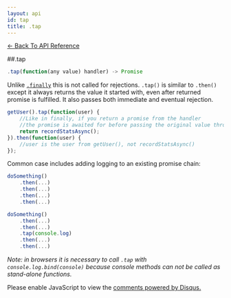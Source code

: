 ```yaml
---
layout: api
id: tap
title: .tap
---
```



[← Back To API Reference](/docs/api-reference.html)
<div class="api-code-section"><markdown>
##.tap

```js
.tap(function(any value) handler) -> Promise
```


Unlike [`.finally`](.) this is not called for rejections. `.tap()` is similar to `.then()` except it always returns the value it started with, even after returned promise is fulfilled.  It also passes both immediate and eventual rejection.

```js
getUser().tap(function(user) {
    //Like in finally, if you return a promise from the handler
    //the promise is awaited for before passing the original value through
    return recordStatsAsync();
}).then(function(user) {
    //user is the user from getUser(), not recordStatsAsync()
});
```

Common case includes adding logging to an existing promise chain:

```js
doSomething()
    .then(...)
    .then(...)
    .then(...)
    .then(...)
```

```js
doSomething()
    .then(...)
    .then(...)
    .tap(console.log)
    .then(...)
    .then(...)
```

*Note: in browsers it is necessary to call `.tap` with `console.log.bind(console)` because console methods can not be called as stand-alone functions.*
</markdown></div>

<div id="disqus_thread"></div>
<script type="text/javascript">
    var disqus_title = ".tap";
    var disqus_shortname = "bluebirdjs";
    var disqus_identifier = "disqus-id-tap";
    
    (function() {
        var dsq = document.createElement("script"); dsq.type = "text/javascript"; dsq.async = true;
        dsq.src = "//" + disqus_shortname + ".disqus.com/embed.js";
        (document.getElementsByTagName("head")[0] || document.getElementsByTagName("body")[0]).appendChild(dsq);
    })();
</script>
<noscript>Please enable JavaScript to view the <a href="https://disqus.com/?ref_noscript" rel="nofollow">comments powered by Disqus.</a></noscript>
